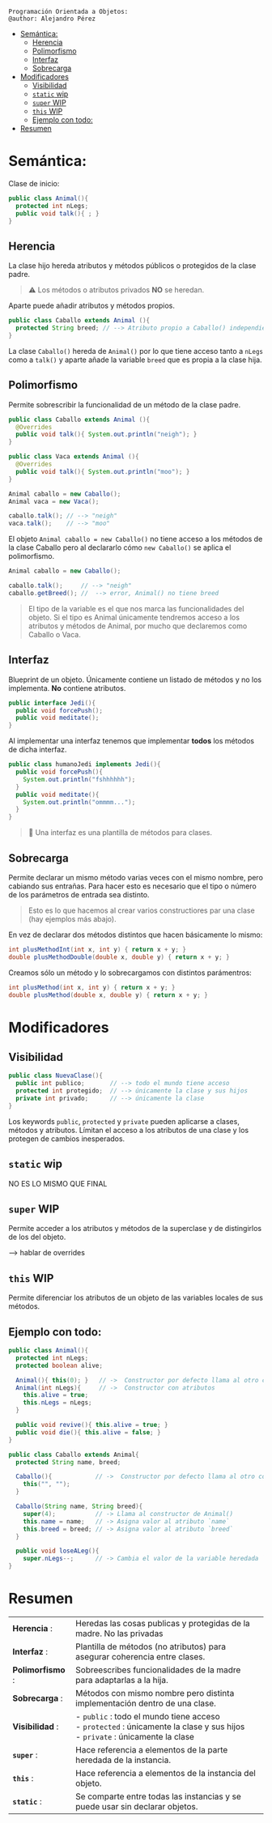 
    Programación Orientada a Objetos:
    @author: Alejandro Pérez

- [Semántica:](#semántica)
  - [Herencia](#herencia)
  - [Polimorfismo](#polimorfismo)
  - [Interfaz](#interfaz)
  - [Sobrecarga](#sobrecarga)
- [Modificadores](#modificadores)
  - [Visibilidad](#visibilidad)
  - [`static` wip](#static-wip)
  - [`super` WIP](#super-wip)
  - [`this` WIP](#this-wip)
  - [Ejemplo con todo:](#ejemplo-con-todo)
- [Resumen](#resumen)

# Semántica: 

Clase de inicio:
```java
public class Animal(){
  protected int nLegs;
  public void talk(){ ; }
}
```

## Herencia
La clase hijo hereda atributos y métodos públicos o protegidos de la clase padre.

> ⚠ Los métodos o atributos privados **NO** se heredan.

Aparte puede añadir atributos y métodos propios.

```java
public class Caballo extends Animal (){
  protected String breed; // --> Atributo propio a Caballo() independiente de Animal()
}
```

La clase `Caballo()` hereda de `Animal()` por lo que tiene acceso tanto a `nLegs` como a `talk()` y aparte añade la variable `breed` que es propia a la clase hija.


## Polimorfismo

Permite sobrescribir la funcionalidad de un método de la clase padre.

```java
public class Caballo extends Animal (){
  @Overrides
  public void talk(){ System.out.println("neigh"); }
}
```
```java
public class Vaca extends Animal (){
  @Overrides
  public void talk(){ System.out.println("moo"); }
}
```

```java
Animal caballo = new Caballo();
Animal vaca = new Vaca();

caballo.talk(); // --> "neigh"
vaca.talk();    // --> "moo"
```


El objeto `Animal caballo = new Caballo()` no tiene acceso a los métodos de la clase Caballo pero al declararlo cómo `new Caballo()` se aplica el polimorfismo.

```java
Animal caballo = new Caballo();

caballo.talk();     // --> "neigh"
caballo.getBreed(); //  --> error, Animal() no tiene breed
```
> El tipo de la variable es el que nos marca las funcionalidades del objeto. Si el tipo es Animal únicamente tendremos acceso a los atributos y métodos de Animal, por mucho que declaremos como Caballo o Vaca.


## Interfaz
Blueprint de un objeto. Únicamente contiene un listado de métodos y no los implementa. **No** contiene atributos.

```java
public interface Jedi(){
  public void forcePush();
  public void meditate();
}
```
Al implementar una interfaz tenemos que implementar **todos** los métodos de dicha interfaz.

```java
public class humanoJedi implements Jedi(){
  public void forcePush(){    
    System.out.println("fshhhhhh");
  }
  public void meditate(){    
    System.out.println("ommmm...");
  }
}
```

> 💬 Una interfaz es una plantilla de métodos para clases.

## Sobrecarga
Permite declarar un mismo método varias veces con el mismo nombre, pero cabiando sus entrañas. Para hacer esto es necesario que el tipo o número de los parámetros de entrada sea distinto.

> Esto es lo que hacemos al crear varios constructiores par una clase (hay ejemplos más abajo).

En vez de declarar dos métodos distintos que hacen básicamente lo mismo:
```java
int plusMethodInt(int x, int y) { return x + y; }
double plusMethodDouble(double x, double y) { return x + y; }
```

Creamos sólo un método y lo sobrecargamos con distintos parámentros:

```java
int plusMethod(int x, int y) { return x + y; }
double plusMethod(double x, double y) { return x + y; }
```

# Modificadores
## Visibilidad 

```java
public class NuevaClase(){
  public int publico;       // --> todo el mundo tiene acceso
  protected int protegido;  // --> únicamente la clase y sus hijos
  private int privado;      // --> únicamente la clase
}
```

Los keywords `public`, `protected` y `private` pueden aplicarse a clases, métodos y atributos. Límitan el acceso a los atributos de una clase y los protegen de cambios inesperados.

## `static` wip

NO ES LO MISMO QUE FINAL


## `super` WIP

Permite acceder a los atributos y métodos de la superclase y de distingirlos de los del objeto.

--> hablar de overrides

## `this` WIP

Permite diferenciar los atributos de un objeto de las variables locales de sus métodos.



## Ejemplo con todo:

```java
public class Animal(){
  protected int nLegs;
  protected boolean alive;

  Animal(){ this(0); }   // ->  Constructor por defecto llama al otro constructor
  Animal(int nLegs){     // ->  Constructor con atributos
    this.alive = true; 
    this.nLegs = nLegs; 
  }

  public void revive(){ this.alive = true; }
  public void die(){ this.alive = false; }
}
```

```java
public class Caballo extends Animal{
  protected String name, breed;

  Caballo(){            // ->  Constructor por defecto llama al otro constructor
    this("", "");
  }

  Caballo(String name, String breed){ 
    super(4);           // -> Llama al constructor de Animal()
    this.name = name;   // -> Asigna valor al atributo `name`
    this.breed = breed; // -> Asigna valor al atributo `breed`
  }

  public void loseALeg(){
    super.nLegs--;      // -> Cambia el valor de la variable heredada `nLegs`
}
```

# Resumen

|                    |                                                                                                                                     |
| ------------------ | ----------------------------------------------------------------------------------------------------------------------------------- |
| **Herencia** :     | Heredas las cosas publicas y protegidas de la madre. No las privadas                                                                |
| **Interfaz** :     | Plantilla de métodos (no atributos) para asegurar coherencia entre clases.                                                          |
| **Polimorfismo** : | Sobreescribes funcionalidades de la madre para adaptarlas a la hija.                                                                |
| **Sobrecarga** :   | Métodos con mismo nombre pero distinta implementación dentro de una clase.                                                          |
| **Visibilidad** :  | - `public` : todo el mundo tiene acceso <br> - `protected` : únicamente la clase y sus hijos <br> - `private` : únicamente la clase |
| **`super`** :      | Hace referencia a elementos de la parte heredada de la instancia.                                                                   |
| **`this`** :       | Hace referencia a elementos de la instancia del objeto.                                                                             |
| **`static`** :     | Se comparte entre todas las instancias y se puede usar sin declarar objetos.                                                        |
